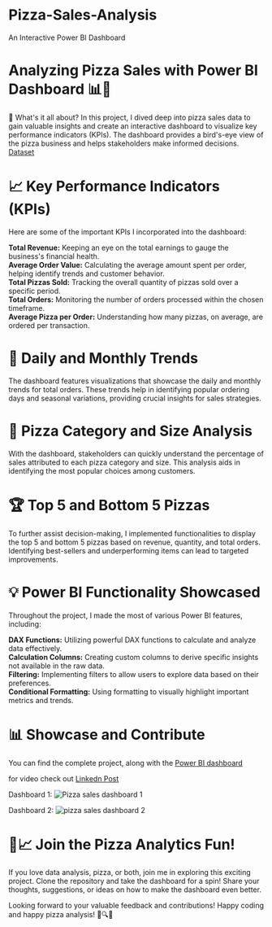# Pizza-Sales-Analysis
An Interactive Power BI Dashboard

# Analyzing Pizza Sales with Power BI Dashboard 📊🍕


🍕 What's it all about?
In this project, I dived deep into pizza sales data to gain valuable insights and create an interactive dashboard to visualize key performance indicators (KPIs). The dashboard provides a bird's-eye view of the pizza business and helps stakeholders make informed decisions.<br>
[Dataset](https://github.com/khushiyadav2022/Pizza-Sales-Analysis/blob/fa56d1044c3428fdd3aaeff2a5a236ecf2e2835b/pizza_sales.csv)

# 📈 Key Performance Indicators (KPIs)
Here are some of the important KPIs I incorporated into the dashboard:

**Total Revenue:** Keeping an eye on the total earnings to gauge the business's financial health.<br>
**Average Order Value:** Calculating the average amount spent per order, helping identify trends and customer behavior.<br>
**Total Pizzas Sold:** Tracking the overall quantity of pizzas sold over a specific period.<br>
**Total Orders:** Monitoring the number of orders processed within the chosen timeframe.<br>
**Average Pizza per Order:** Understanding how many pizzas, on average, are ordered per transaction.<br>

# 📅 Daily and Monthly Trends
The dashboard features visualizations that showcase the daily and monthly trends for total orders. These trends help in identifying popular ordering days and seasonal variations, providing crucial insights for sales strategies.

# 🍕 Pizza Category and Size Analysis
With the dashboard, stakeholders can quickly understand the percentage of sales attributed to each pizza category and size. This analysis aids in identifying the most popular choices among customers.

# 🏆 Top 5 and Bottom 5 Pizzas
To further assist decision-making, I implemented functionalities to display the top 5 and bottom 5 pizzas based on revenue, quantity, and total orders. Identifying best-sellers and underperforming items can lead to targeted improvements.

# 💡 Power BI Functionality Showcased
Throughout the project, I made the most of various Power BI features, including:

**DAX Functions:** Utilizing powerful DAX functions to calculate and analyze data effectively.<br>
**Calculation Columns:** Creating custom columns to derive specific insights not available in the raw data.<br>
**Filtering:** Implementing filters to allow users to explore data based on their preferences.<br>
**Conditional Formatting:** Using formatting to visually highlight important metrics and trends.<br>

# 📊 Showcase and Contribute
You can find the complete project, along with the [Power BI dashboard](https://github.com/khushiyadav2022/Pizza-Sales-Analysis/blob/5e564d7783467cd491c69c5e6e9f4febdb10f75c/Pizza%20Place%20sales.pbix)

for video check out [Linkedn Post](https://www.linkedin.com/feed/update/urn:li:activity:7089847730390409217/)

Dashboard 1:
![Pizza sales dashboard 1](https://github.com/khushiyadav2022/Pizza-Sales-Analysis/assets/108923908/f8f1e80e-784e-48f3-b104-bbf89b332494)


Dashboard 2: 
![pizza sales dashboard 2](https://github.com/khushiyadav2022/Pizza-Sales-Analysis/assets/108923908/35dcce0d-ba59-4b47-8fe6-606b9fd5fb9e)

# 🍕📈 Join the Pizza Analytics Fun!
If you love data analysis, pizza, or both, join me in exploring this exciting project. Clone the repository and take the dashboard for a spin! Share your thoughts, suggestions, or ideas on how to make the dashboard even better.

Looking forward to your valuable feedback and contributions! Happy coding and happy pizza analysis! 🍕🔍🚀
